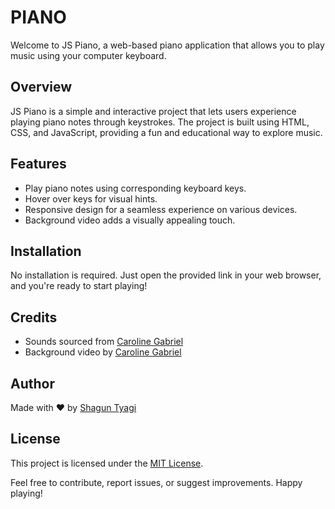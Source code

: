 # PIANO


Welcome to JS Piano, a web-based piano application that allows you to play music using your computer keyboard. 

## Overview

JS Piano is a simple and interactive project that lets users experience playing piano notes through keystrokes. The project is built using HTML, CSS, and JavaScript, providing a fun and educational way to explore music.

## Features

- Play piano notes using corresponding keyboard keys.
- Hover over keys for visual hints.
- Responsive design for a seamless experience on various devices.
- Background video adds a visually appealing touch.

## Installation

No installation is required. Just open the provided link in your web browser, and you're ready to start playing!

## Credits

- Sounds sourced from [Caroline Gabriel](http://carolinegabriel.com/demo/js-keyboard/sounds)
- Background video by [Caroline Gabriel](http://carolinegabriel.com/demo/js-keyboard/video/bg.mp4)

## Author

Made with ❤️ by [Shagun Tyagi](https://www.instagram.com/theshaguntyagi/)

## License

This project is licensed under the [MIT License](LICENSE).

Feel free to contribute, report issues, or suggest improvements. Happy playing!

